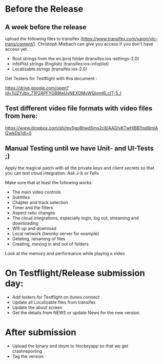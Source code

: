 
# Before the Release

## A week before the release 

upload the following files to transifex (https://www.transifex.com/yaron/vlc-trans/content/).
Christoph Miebach can give you access if you don't have access yet.

* Root.strings from the en.lproj folder (transifex:ios-settings-2.0)
* infoPlist.strings (English) (transifex:ios-infoplist)
* Localizable.strings (transifex:ios-2.0)

Get Testers for Testflight with this document :

https://drive.google.com/open?id=1UZYJbv_71P2APFYGB8teUvNEXDMvWQlxmI6_clT-5_I

## Test different video file formats with video files from here:

https://www.dropbox.com/sh/mv5go8hwd5mx2c8/AADIvKTwHiBBYpd6mlAl2wkDa?dl=0

## Manual Testing until we have Unit- and UI-Tests ;) 
Apply the magical patch with all the private keys and client secrets so that you can test cloud integration. Ask J-b or Felix

Make sure that at least the following works:
* The main video controls
* Subtitles
* Chapter and track selection
* Timer and the filters
* Aspect ratio changes
* The cloud integrations, especially login, log out, streaming and downloading
* Wifi up and download
* Local network (twonky server for example)
* Deleting, renaming of files
* Creating, moving in and out of folders

Look at the memory and performance while playing a video

# On Testflight/Release submission day:

* Add testers for Testflight on itunes connect
* Update all Localizable files from transifex
* Update the about screen
* Get the details from NEWS or update News for the new version

# After submission

* Upload the binary and dsym to Hockeyapp so that we get crashreporting
* Tag the version



